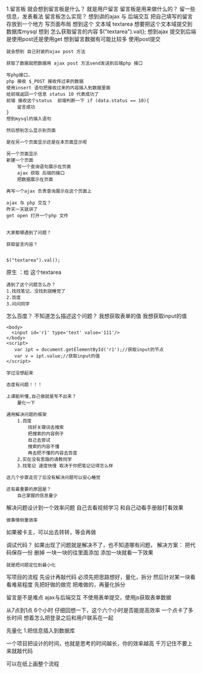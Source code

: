 1.留言板
    就会想到留言板是什么？
        就是用户留言
    留言板是用来做什么的？
        留一些信息，发表看法
    留言板怎么实现？
        想到讲的ajax 与 后端交互
        把自己填写的留言存放到一个地方
        写页面布局
        想到这个 文本域 textarea
    想要把这个文本域提交到数据库mysql
    想到 怎么获取留言的内容
    $("textarea").val();
    想到ajax 提交到后端
    是使用post还是使用get
    想到留言数据有可能比较多
    使用post提交

    就会想到 自己封装的ajax post 方法

    获取了数据就把数据用 ajax post 方法send发送到后端php 接口

    写php接口，
    php 接收 $_POST 接收传过来的数据
    使用insert 语句把接收过来的内容插入到数据里面
    给前端返回一个信息 status 10 代表成功了
    前端 接收这个status  前端判断一下 if (data.status == 10){
        留言成功
    }
    想到mysql的插入语句

    然后想到怎么显示到页面

    是在另一个页面显示还是在本页面显示呢

    另一个页面显示
    新建一个页面
        写一个查询语句展示在页面
        ajax 获取 后端的接口
        把数据展示在页面

    再写一个ajax 负责查询展示在这个页面上

    ajax 与 php 交互？
    昨天一天就讲了
    get open 打开一个php 文件


    大家都哪遇到了问题？

    获取留言内容？


    $("textarea").val();

原生 ：给 这个textarea


    遇到了这个问题怎么办？
    1.找找笔记，没找到就睡觉了
    2.百度
    3.问问同学

怎么百度？
    不知道怎么描述这个问题？
    我想获取表单的值
    我想获取input的值

    <body>
      <input id='r1' type='text' value='111'/>
    </body>
    <script>
       var ipt = document.getElementById('r1');//获取input的节点
       var v = ipt.value;//获取input的值
    </script>

    学过没想起来

    态度有问题！！！

    上课能听懂,自己做就是写不出来？
        量化一下

    通用解决问题的框架
        1.百度
            找好关键词去搜索
            把搜索的内容例子
            自己去尝试
            搜索的内容不懂
            再去把不懂的内容去百度
        2.实在没有思路的请教同学
        3.找笔记 速度快慢 取决于你把笔记记得怎么样

    这几个步骤走完了后没有解决问题可以安心睡觉

    还有最重要的原因是？
        自己掌握的信息量少


解决问题设计到一个效率问题
    自己去看视频学习
    和自己动看手册敲打看效果

    做事情侧重效率

如果被卡主，可以出去转转，等会再做


调试代码？
    如果出现了问题就是解决不了，也不知道哪有问题，
    解决方案：
        把代码保存一份
        删掉
        一块一块的往里面添加
        添加一块就看一下效果

    就是把问题定位到最小化


写项目的流程
    先设计再敲代码
    必须先把思路想好，量化，拆分
    然后针对某一块看看难易程度
    先把好做的做完
    把难做的，再量化拆分

留言是不是难点
    ajax与后端交互
    不使用表单提交，使用js获取表单数据

从7点到1点
6个小时
仔细回想一下，这个六个小时是否能提高效率
一个点卡了多长时间
想着怎么把登录之后和用户联系在一起

先量化
    1.把信息插入到数据库

一个项目把设计的时间，也就是思考的时间越长，你的效率越高
千万记住不要上来就敲代码

可以在纸上画整个流程
